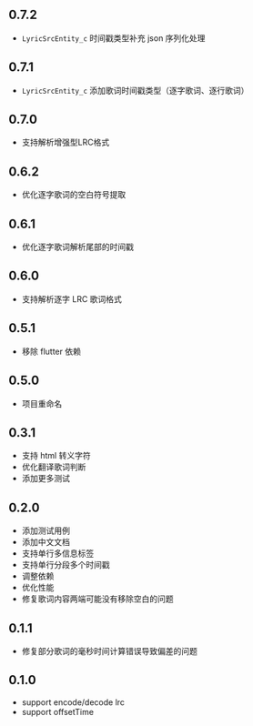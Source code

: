 ## 0.7.2
- `LyricSrcEntity_c` 时间戳类型补充 json 序列化处理
## 0.7.1
- `LyricSrcEntity_c` 添加歌词时间戳类型（逐字歌词、逐行歌词）
## 0.7.0
- 支持解析增强型LRC格式
## 0.6.2
- 优化逐字歌词的空白符号提取
## 0.6.1
- 优化逐字歌词解析尾部的时间戳
## 0.6.0
- 支持解析逐字 LRC 歌词格式
## 0.5.1
- 移除 flutter 依赖
## 0.5.0
- 项目重命名
## 0.3.1
- 支持 html 转义字符
- 优化翻译歌词判断
- 添加更多测试
## 0.2.0
* 添加测试用例
* 添加中文文档
* 支持单行多信息标签
* 支持单行分段多个时间戳
* 调整依赖
* 优化性能
* 修复歌词内容两端可能没有移除空白的问题
## 0.1.1
* 修复部分歌词的毫秒时间计算错误导致偏差的问题
## 0.1.0
* support encode/decode lrc
* support offsetTime
